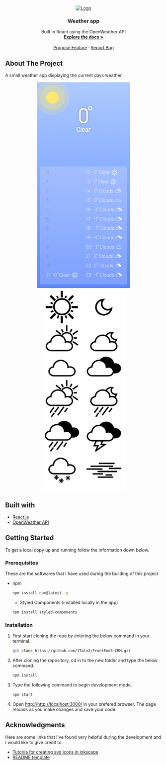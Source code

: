 <div id="top"></div>

<!-- PROJECT LOGO -->
<br />
<div align="center">
  <a href="https://github.com/1Tolv2/weather-app">
    <img src="https://upload.wikimedia.org/wikipedia/commons/a/a7/React-icon.svg" alt="Logo" width="80" height="80">
  </a>

<h3 align="center">Weather app</h3>

  <p align="center">
    Built in React using the OpenWeather API
    <br />
    <a href="https://github.com/1Tolv2/Weather-app"><strong>Explore the docs »</strong></a>
    <br />
    <br />
    <a href="https://github.com/1Tolv2/Weather-app/issues">Propose Feature</a>
	  ·
    <a href="https://github.com/1Tolv2/Weather-app/issues">Report Bug</a>
  </p>
</div>

<!-- ABOUT THE PROJECT -->
## About The Project

A small weather app displaying the current days weather.
<div align="center">
<img src="/public/screenshot-goodday.png" alt="App screenshot of clear day"/>
<img src="/public/weather-app-icons-preview.png" alt="Weather icon preview" height="650px"/>
</div>

## Built with
* [React.js](https://reactjs.org/)
* [OpenWeather API](https://openweathermap.org/)

<!-- GETTING STARTED -->
## Getting Started

To get a local copy up and running follow the information down below.

### Prerequisites

These are the softwares that I have used during the building of this project
* npm
  ```sh
  npm install npm@latest -g
  ```
  * Styled Components (installed locally in the app)
  ```sh
  npm install styled-components
  ```
### Installation
 
1. First start cloning the repo by entering the below command in your terminal.
   ```sh
   git clone https://github.com/1Tolv2/FrontEnd3-CRM.git
   ```
2. After cloning the repository, cd in to the new folder and type the below command.
   ```sh
   npm install
   ```
3. Type the following command to begin development mode.
   ```sh
   npm start
   ```
4. Open <a href="http://http://localhost:3000/">http://http://localhost:3000/</a> in your prefered browser.
The page reloads as you make changes and save your code.



<!-- ACKNOWLEDGMENTS -->
## Acknowledgments

Here are some links that I've found very helpful during the development and I would like to give credit to.

* [Tutorila for creating svg icons in inkscape](https://www.youtube.com/channel/UCEQXp_fcqwPcqrzNtWJ1w9w)
* [README template](https://github.com/othneildrew/Best-README-Template)
